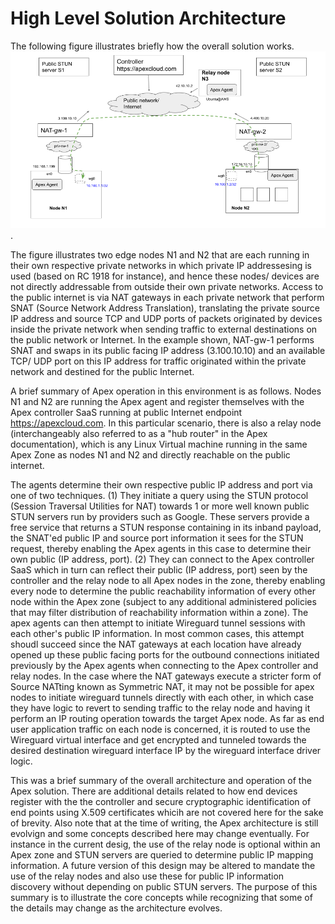 # High Level Solution Architecture

The following figure illustrates briefly how the overall solution works. ![Apex Solution](./apex-architecture.png).

The figure illustrates two edge nodes N1 and N2 that are each running in their own respective 
private networks in which private IP addressesing is used (based on RC 1918 for instance), and hence these nodes/ devices are not directly addressable from outside their own private networks.  Access to the public internet is via NAT gateways in each private network that perform SNAT (Source Network Address Translation), translating the private source IP address and source TCP and UDP ports of packets originated by devices inside the private network when sending traffic to external destinations on the public network or Internet. In the example shown, NAT-gw-1 performs SNAT and swaps in its public facing IP address (3.100.10.10) and an available TCP/ UDP port on this IP address for traffic originated within the private network and destined for the public Internet.

A brief summary of Apex operation in this environment is as follows. Nodes N1 and N2 are running the Apex agent and register themselves with the Apex controller SaaS running at public Internet endpoint https://apexcloud.com. In this particular scenario, there is also a relay node (interchangeably also referred to as a "hub router" in the Apex documentation), which is any Linux Virtual machine running in the same Apex Zone as nodes N1 and N2 and directly reachable on the public internet.

The agents determine their own respective public IP address and port via one of two techniques. (1) They initiate a query using the STUN protocol (Session Traversal Utilities for NAT) towards 1 or more well known public STUN servers run by providers such as Google. These servers provide a free service 
that returns a STUN response containing in its inband payload, the SNAT'ed public IP and source port information it sees for the STUN request, thereby enabling the Apex agents in this case to determine their own public (IP address, port). (2)  They can connect to the Apex controller SaaS which in turn can reflect their public (IP address, port) seen by the controller and the relay node to all Apex nodes in the zone, thereby enabling every node to determine the public reachability information of every other node within the Apex zone (subject to any additional administered policies that may filter distribution of reachability information within a zone).  The apex agents can then attempt to initiate Wireguard  tunnel sessions with each other's public IP information. In most common cases, this attempt shoudl succeed since the NAT gateways at each location have already opened up these public facing ports for the outbound connections initiated previously by the Apex agents when connecting to the Apex controller and relay nodes. In the case where the NAT gateways execute a stricter form of Source NATting known as Symmetric NAT, it may not be possible for apex nodes to initiate wireguard tunnels directly with each other, in which case they have logic to revert to sending traffic to the relay node and having it perform an IP routing operation towards the target Apex node. As far as end user application traffic on each node is concerned, it is routed to use the Wireguard virtual interface and get encrypted and tunneled towards the desired destination wireguard interface IP by the wireguard interface driver logic. 

This was a brief summary of the overall architecture and operation of the Apex solution. There are additional details related to how end devices register with the the controller and secure cryptographic identification of end points using X.509 certificates whicih are not covered here for the sake of brevity. Also note that at the time of writing, the Apex architecture is still evolvign and some concepts described here may change eventually. For instance in the current desig, the use of the relay node is optional within an Apex zone and STUN servers are queried to determine public IP mapping information. A future version of this design may be altered to mandate the use of the relay nodes and also use these for public IP information discovery without depending on public STUN servers. The purpose of this summary is to illustrate the core concepts while recognizing that some of the details may change as the architecture evolves.  

